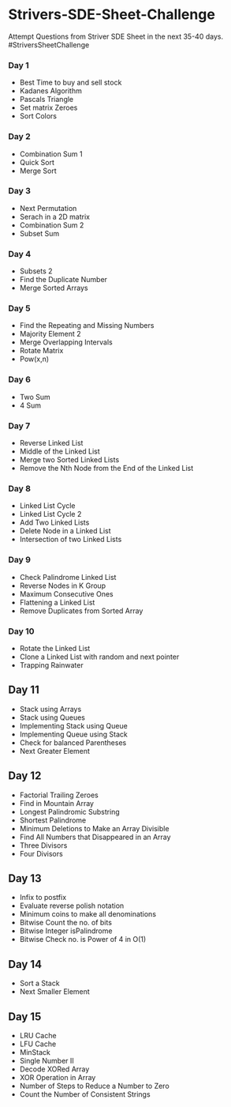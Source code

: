 # Strivers-SDE-Sheet-Challenge
Attempt Questions from Striver SDE Sheet in the next 35-40 days. #StriversSheetChallenge

### Day 1
- Best Time to buy and sell stock
- Kadanes Algorithm
- Pascals Triangle
- Set matrix Zeroes
- Sort Colors

### Day 2
- Combination Sum 1
- Quick Sort
- Merge Sort

### Day 3
- Next Permutation
- Serach in a 2D matrix
- Combination Sum 2
- Subset Sum

### Day 4
- Subsets 2
- Find the Duplicate Number
- Merge Sorted Arrays

### Day 5
- Find the Repeating and Missing Numbers
- Majority Element 2
- Merge Overlapping Intervals
- Rotate Matrix
- Pow(x,n)

### Day 6
- Two Sum
- 4 Sum

### Day 7
- Reverse Linked List
- Middle of the Linked List
- Merge two Sorted Linked Lists
- Remove the Nth Node from the End of the Linked List

### Day 8
- Linked List Cycle
- Linked List Cycle 2
- Add Two Linked Lists
- Delete Node in a Linked List
- Intersection of two Linked Lists

### Day 9
- Check Palindrome Linked List
- Reverse Nodes in K Group
- Maximum Consecutive Ones
- Flattening a Linked List
- Remove Duplicates from Sorted Array

### Day 10
- Rotate the Linked List
- Clone a Linked List with random and next pointer
- Trapping Rainwater

## Day 11
- Stack using Arrays
- Stack using Queues
- Implementing Stack using Queue
- Implementing Queue using Stack
- Check for balanced Parentheses
- Next Greater Element

## Day 12
- Factorial Trailing Zeroes
- Find in Mountain Array
- Longest Palindromic Substring
- Shortest Palindrome
- Minimum Deletions to Make an Array Divisible
- Find All Numbers that Disappeared in an Array
- Three Divisors
- Four Divisors

## Day 13
- Infix to postfix
- Evaluate reverse polish notation
- Minimum coins to make all denominations
- Bitwise Count the no. of bits
- Bitwise Integer isPalindrome
- Bitwise Check no. is Power of 4 in O(1)

## Day 14
- Sort a Stack
- Next Smaller Element
  
## Day 15
- LRU Cache
- LFU Cache
- MinStack
- Single Number II
- Decode XORed Array
- XOR Operation in Array
- Number of Steps to Reduce a Number to Zero
- Count the Number of Consistent Strings
